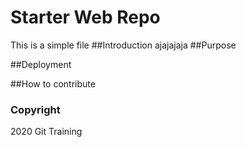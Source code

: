 # Starter Web Repo
This is a simple file
##Introduction
ajajajaja
##Purpose

##Deployment

##How to contribute

### Copyright

2020 Git Training